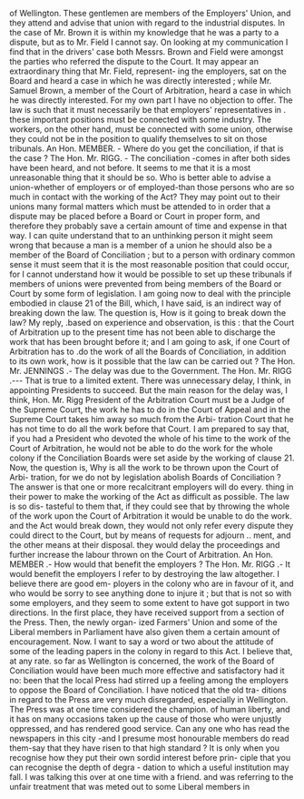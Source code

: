 of Wellington. These gentlemen are members of the Employers' Union, and they attend and advise that union with regard to the industrial disputes. In the case of Mr. Brown it is within my knowledge that he was a party to a dispute, but as to Mr. Field I cannot say. On looking at my communication I find that in the drivers' case both Messrs. Brown and Field were amongst the parties who referred the dispute to the Court. It may appear an extraordinary thing that Mr. Field, represent- ing the employers, sat on the Board and heard a case in which he was directly interested ; while Mr. Samuel Brown, a member of the Court of Arbitration, heard a case in which he was directly interested. For my own part I have no objection to offer. The law is such that it must necessarily be that employers' representatives in . these important positions must be connected with some industry. The workers, on the other hand, must be connected with some union, otherwise they could not be in the position to qualify themselves to sit on those tribunals. An Hon. MEMBER. - Where do you get the conciliation, if that is the case ? The Hon. Mr. RIGG. - The conciliation -comes in after both sides have been heard, and not before. It seems to me that it is a most unreasonable thing that it should be so. Who is better able to advise a union-whether of employers or of employed-than those persons who are so much in contact with the working of the Act? They may point out to their unions many formal matters which must be attended to in order that a dispute may be placed before a Board or Court in proper form, and therefore they probably save a certain amount of time and expense in that way. I can quite understand that to an unthinking person it might seem wrong that because a man is a member of a union he should also be a member of the Board of Conciliation ; but to a person with ordinary common sense it must seem that it is the most reasonable position that could occur, for I cannot understand how it would be possible to set up these tribunals if members of unions were prevented from being members of the Board or Court by some form of legislation. I am going now to deal with the principle embodied in clause 21 of the Bill, which, I have said, is an indirect way of breaking down the law. The question is, How is it going to break down the law? My reply, .based on experience and observation, is this : that the Court of Arbitration up to the present time has not been able to discharge the work that has been brought before it; and I am going to ask, if one Court of Arbitration has to .do the work of all the Boards of Conciliation, in addition to its own work, how is it possible that the law can be carried out ? The Hon. Mr. JENNINGS .- The delay was due to the Government. The Hon. Mr. RIGG .--- That is true to a limited extent. There was unnecessary delay, I think, in appointing Presidents to succeed. But the main reason for the delay was, I think, Hon. Mr. Rigg President of the Arbitration Court must be a Judge of the Supreme Court, the work he has to do in the Court of Appeal and in the Supreme Court takes him away so much from the Arbi- tration Court that he has not time to do all the work before that Court. I am prepared to say that, if you had a President who devoted the whole of his time to the work of the Court of Arbitration, he would not be able to do the work for the whole colony if the Conciliation <!-- PageHeader="1" --> Boards were set aside by the working of clause 21. Now, the question is, Why is all the work to be thrown upon the Court of Arbi- tration, for we do not by legislation abolish Boards of Conciliation ? The answer is that one or more recalcitrant employers will do every. thing in their power to make the working of the Act as difficult as possible. The law is so dis- tasteful to them that, if they could see that by throwing the whole of the work upon the Court of Arbitration it would be unable to do the work. and the Act would break down, they would not only refer every dispute they could direct to the Court, but by means of requests for adjourn .. ment, and the other means at their disposal. they would delay the proceedings and further increase the labour thrown on the Court of Arbitration. An Hon. MEMBER .- How would that benefit the employers ? The Hon. Mr. RIGG .- It would benefit the employers I refer to by destroying the law altogether. I believe there are good em- ployers in the colony who are in favour of it, and who would be sorry to see anything done to injure it ; but that is not so with some employers, and they seem to some extent to have got support in two directions. In the first place, they have received support from a section of the Press. Then, the newly organ- ized Farmers' Union and some of the Liberal members in Parliament have also given them a certain amount of encouragement. Now. I want to say a word or two about the attitude of some of the leading papers in the colony in regard to this Act. I believe that, at any rate. so far as Wellington is concerned, the work of the Board of Conciliation would have been much more effective and satisfactory had it no: been that the local Press had stirred up a feeling among the employers to oppose the Board of Conciliation. I have noticed that the old tra- ditions in regard to the Press are very much disregarded, especially in Wellington. The Press was at one time considered the champion. of human liberty, and it has on many occasions taken up the cause of those who were unjustly oppressed, and has rendered good service. Can any one who has read the newspapers in this city -and I presume most honourable members do read them-say that they have risen to that high standard ? It is only when you recognise how they put their own sordid interest before prin- ciple that you can recognise the depth of degra - dation to which a useful institution may fall. I was talking this over at one time with a friend. and was referring to the unfair treatment that was meted out to some Liberal members in 